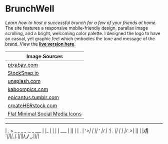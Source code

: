 # BrunchWell
*Learn how to host a successful brunch for a few of your friends at home.*
The site features a responsive mobile-friendly design, parallax image scrolling, and a bright, welcoming color palette. I designed the logo to have an casual, yet graphic feel which embodies the tone and message of the brand. View the [**live version here**](https://aekari.github.io/BrunchWell/ "BrunchWell").


| Image Sources |
| ------ |
| [pixabay.com](https://pixabay.com) |
| [StockSnap.io](https://stocksnap.io) |
| [unsplash.com](https://unsplash.com) |
| [kaboompics.com](http://kaboompics.com) |
| [epicantus.tumblr.com](http://epicantus.tumblr.com) |
| [createHERstock.com](http://www.createherstock.com) |
| [Flat Minimal Social Media Icons](https://dribbble.com/shots/1427054-Flat-Minimalistic-Social-Icons) |

 ___                      _    _ _ _       _  _ 
| . > _ _  _ _ ._ _  ___ | |_ | | | | ___ | || |
| . \| '_>| | || ' |/ | '| . || | | |/ ._>| || |
|___/|_|  `___||_|_|\_|_.|_|_||__/_/ \___.|_||_|

